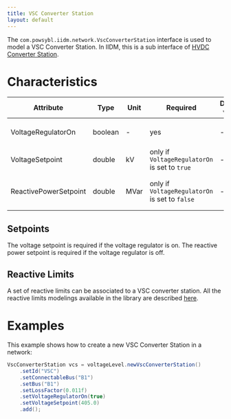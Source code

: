 ```yaml
---
title: VSC Converter Station
layout: default
---
```


The `com.powsybl.iidm.network.VscConverterStation` interface is used to model a VSC Converter Station. In IIDM, this is
a sub interface of [HVDC Converter Station](hvdcConverterStation.md).

# Characteristics

| Attribute | Type | Unit | Required | Default value | Description |
| --------- | ---- | ---- | -------- | ------------- | ----------- |
| VoltageRegulatorOn | boolean | - | yes | - | The voltage regulator status |
| VoltageSetpoint | double | kV | only if `VoltageRegulatorOn` is set to `true` | - | The voltage setpoint |
| ReactivePowerSetpoint | double | MVar | only if `VoltageRegulatorOn` is set to `false` | - | The reactive power setpoint |

## Setpoints
The voltage setpoint is required if the voltage regulator is on.
The reactive power setpoint is required if the voltage regulator is off.

## Reactive Limits
A set of reactive limits can be associated to a VSC converter station. All the reactive limits modelings available in the library are described [here](reactiveLimits.md).

# Examples
This example shows how to create a new VSC Converter Station in a network:
```java
VscConverterStation vcs = voltageLevel.newVscConverterStation()
    .setId("VSC")
    .setConnectableBus("B1")
    .setBus("B1")
    .setLossFactor(0.011f)
    .setVoltageRegulatorOn(true)
    .setVoltageSetpoint(405.0)
    .add();
```
